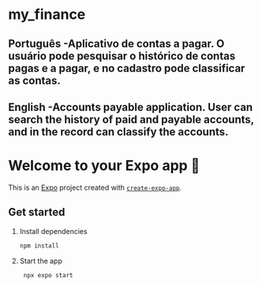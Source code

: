 # my_finance


## Português -Aplicativo de contas a pagar. O usuário pode pesquisar o histórico de contas pagas e a pagar, e no cadastro pode classificar as contas.


## English -Accounts payable application. User can search the history of paid and payable accounts, and in the record can classify the accounts.


# Welcome to your Expo app 👋


This is an [Expo](https://expo.dev) project created with [`create-expo-app`](https://www.npmjs.com/package/create-expo-app).


## Get started


1. Install dependencies


   ```bash
   npm install
   ```


2. Start the app


   ```bash
    npx expo start
   ```
